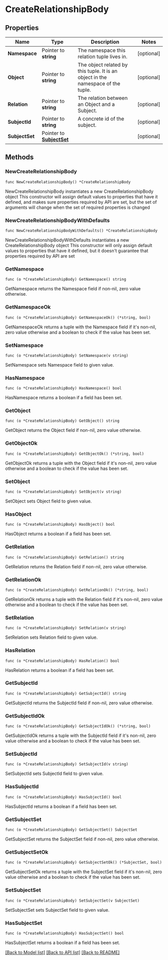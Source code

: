 # CreateRelationshipBody

## Properties

Name | Type | Description | Notes
------------ | ------------- | ------------- | -------------
**Namespace** | Pointer to **string** | The namespace this relation tuple lives in. | [optional] 
**Object** | Pointer to **string** | The object related by this tuple. It is an object in the namespace of the tuple. | [optional] 
**Relation** | Pointer to **string** | The relation between an Object and a Subject. | [optional] 
**SubjectId** | Pointer to **string** | A concrete id of the subject. | [optional] 
**SubjectSet** | Pointer to [**SubjectSet**](SubjectSet.md) |  | [optional] 

## Methods

### NewCreateRelationshipBody

`func NewCreateRelationshipBody() *CreateRelationshipBody`

NewCreateRelationshipBody instantiates a new CreateRelationshipBody object
This constructor will assign default values to properties that have it defined,
and makes sure properties required by API are set, but the set of arguments
will change when the set of required properties is changed

### NewCreateRelationshipBodyWithDefaults

`func NewCreateRelationshipBodyWithDefaults() *CreateRelationshipBody`

NewCreateRelationshipBodyWithDefaults instantiates a new CreateRelationshipBody object
This constructor will only assign default values to properties that have it defined,
but it doesn't guarantee that properties required by API are set

### GetNamespace

`func (o *CreateRelationshipBody) GetNamespace() string`

GetNamespace returns the Namespace field if non-nil, zero value otherwise.

### GetNamespaceOk

`func (o *CreateRelationshipBody) GetNamespaceOk() (*string, bool)`

GetNamespaceOk returns a tuple with the Namespace field if it's non-nil, zero value otherwise
and a boolean to check if the value has been set.

### SetNamespace

`func (o *CreateRelationshipBody) SetNamespace(v string)`

SetNamespace sets Namespace field to given value.

### HasNamespace

`func (o *CreateRelationshipBody) HasNamespace() bool`

HasNamespace returns a boolean if a field has been set.

### GetObject

`func (o *CreateRelationshipBody) GetObject() string`

GetObject returns the Object field if non-nil, zero value otherwise.

### GetObjectOk

`func (o *CreateRelationshipBody) GetObjectOk() (*string, bool)`

GetObjectOk returns a tuple with the Object field if it's non-nil, zero value otherwise
and a boolean to check if the value has been set.

### SetObject

`func (o *CreateRelationshipBody) SetObject(v string)`

SetObject sets Object field to given value.

### HasObject

`func (o *CreateRelationshipBody) HasObject() bool`

HasObject returns a boolean if a field has been set.

### GetRelation

`func (o *CreateRelationshipBody) GetRelation() string`

GetRelation returns the Relation field if non-nil, zero value otherwise.

### GetRelationOk

`func (o *CreateRelationshipBody) GetRelationOk() (*string, bool)`

GetRelationOk returns a tuple with the Relation field if it's non-nil, zero value otherwise
and a boolean to check if the value has been set.

### SetRelation

`func (o *CreateRelationshipBody) SetRelation(v string)`

SetRelation sets Relation field to given value.

### HasRelation

`func (o *CreateRelationshipBody) HasRelation() bool`

HasRelation returns a boolean if a field has been set.

### GetSubjectId

`func (o *CreateRelationshipBody) GetSubjectId() string`

GetSubjectId returns the SubjectId field if non-nil, zero value otherwise.

### GetSubjectIdOk

`func (o *CreateRelationshipBody) GetSubjectIdOk() (*string, bool)`

GetSubjectIdOk returns a tuple with the SubjectId field if it's non-nil, zero value otherwise
and a boolean to check if the value has been set.

### SetSubjectId

`func (o *CreateRelationshipBody) SetSubjectId(v string)`

SetSubjectId sets SubjectId field to given value.

### HasSubjectId

`func (o *CreateRelationshipBody) HasSubjectId() bool`

HasSubjectId returns a boolean if a field has been set.

### GetSubjectSet

`func (o *CreateRelationshipBody) GetSubjectSet() SubjectSet`

GetSubjectSet returns the SubjectSet field if non-nil, zero value otherwise.

### GetSubjectSetOk

`func (o *CreateRelationshipBody) GetSubjectSetOk() (*SubjectSet, bool)`

GetSubjectSetOk returns a tuple with the SubjectSet field if it's non-nil, zero value otherwise
and a boolean to check if the value has been set.

### SetSubjectSet

`func (o *CreateRelationshipBody) SetSubjectSet(v SubjectSet)`

SetSubjectSet sets SubjectSet field to given value.

### HasSubjectSet

`func (o *CreateRelationshipBody) HasSubjectSet() bool`

HasSubjectSet returns a boolean if a field has been set.


[[Back to Model list]](../README.md#documentation-for-models) [[Back to API list]](../README.md#documentation-for-api-endpoints) [[Back to README]](../README.md)


